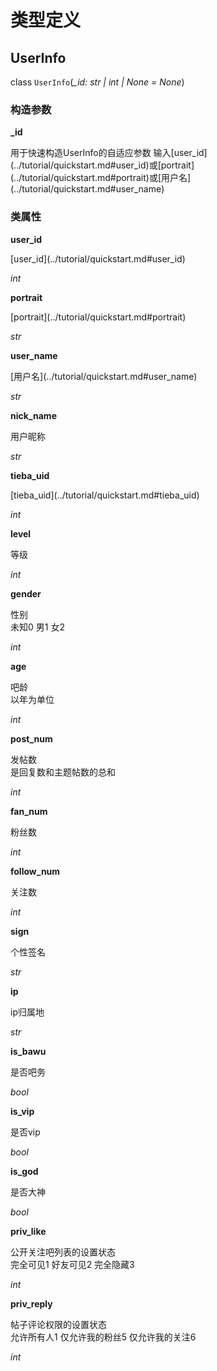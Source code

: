 # 类型定义

## UserInfo

class `UserInfo`(*_id: str | int | None = None*)

### 构造参数

**_id**

<div class="docstring" markdown="1">
用于快速构造UserInfo的自适应参数 输入[user_id](../tutorial/quickstart.md#user_id)或[portrait](../tutorial/quickstart.md#portrait)或[用户名](../tutorial/quickstart.md#user_name)
</div>

### 类属性

**user_id**

<div class="docstring" markdown="1">
[user_id](../tutorial/quickstart.md#user_id)

*int*
</div>

**portrait**

<div class="docstring" markdown="1">
[portrait](../tutorial/quickstart.md#portrait)

*str*
</div>

**user_name**

<div class="docstring" markdown="1">
[用户名](../tutorial/quickstart.md#user_name)

*str*
</div>

**nick_name**

<div class="docstring" markdown="1">
用户昵称

*str*
</div>

**tieba_uid**

<div class="docstring" markdown="1">
[tieba_uid](../tutorial/quickstart.md#tieba_uid)

*int*
</div>

**level**

<div class="docstring" markdown="1">
等级

*int*
</div>

**gender**

<div class="docstring" markdown="1">
性别<br>
未知0 男1 女2

*int*
</div>

**age**

<div class="docstring" markdown="1">
吧龄<br>
以年为单位

*int*
</div>

**post_num**

<div class="docstring" markdown="1">
发帖数<br>
是回复数和主题帖数的总和

*int*
</div>

**fan_num**

<div class="docstring" markdown="1">
粉丝数

*int*
</div>

**follow_num**

<div class="docstring" markdown="1">
关注数

*int*
</div>

**sign**

<div class="docstring" markdown="1">
个性签名

*str*
</div>

**ip**

<div class="docstring" markdown="1">
ip归属地

*str*
</div>

**is_bawu**

<div class="docstring" markdown="1">
是否吧务

*bool*
</div>

**is_vip**

<div class="docstring" markdown="1">
是否vip

*bool*
</div>

**is_god**

<div class="docstring" markdown="1">
是否大神

*bool*
</div>

**priv_like**

<div class="docstring" markdown="1">
公开关注吧列表的设置状态<br>
完全可见1 好友可见2 完全隐藏3

*int*
</div>

**priv_reply**

<div class="docstring" markdown="1">
帖子评论权限的设置状态<br>
允许所有人1 仅允许我的粉丝5 仅允许我的关注6

*int*
</div>
